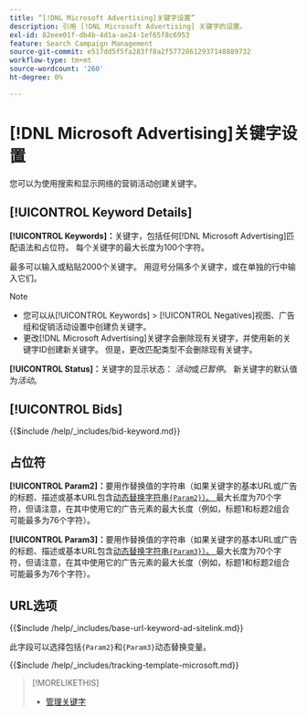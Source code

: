 ```yaml
---
title: “[!DNL Microsoft Advertising]关键字设置”
description: 引用 [!DNL Microsoft Advertising] 关键字的设置。
exl-id: 82eee01f-db4b-4d1a-ae24-1ef65f8c6953
feature: Search Campaign Management
source-git-commit: e517dd5f5fa283ff8a2f57728612937148889732
workflow-type: tm+mt
source-wordcount: '260'
ht-degree: 0%

---
```


# [!DNL Microsoft Advertising]关键字设置

您可以为使用搜索和显示网络的营销活动创建关键字。

## [!UICONTROL Keyword Details]

**[!UICONTROL Keywords]：**&#x200B;关键字，包括任何[!DNL Microsoft Advertising]匹配语法和占位符。 每个关键字的最大长度为100个字符。

最多可以输入或粘贴2000个关键字。 用逗号分隔多个关键字，或在单独的行中输入它们。

>[!NOTE]
>
>* 您可以从[!UICONTROL Keywords] > [!UICONTROL Negatives]视图、广告组和促销活动设置中创建负关键字。
>* 更改[!DNL Microsoft Advertising]关键字会删除现有关键字，并使用新的关键字ID创建新关键字。 但是，更改匹配类型不会删除现有关键字。

**[!UICONTROL Status]：**&#x200B;关键字的显示状态： *活动*&#x200B;或&#x200B;*已暂停*。 新关键字的默认值为&#x200B;*活动*。

## [!UICONTROL Bids]

<!-- **[!UICONTROL Bid]:** -->

{{$include /help/_includes/bid-keyword.md}}

## 占位符

**[!UICONTROL Param2]：**&#x200B;要用作替换值的字符串（如果关键字的基本URL或广告的标题、描述或基本URL包含[动态替换字符串`{Param2}`）。 ](https://help.bingads.microsoft.com/#apex/3/en/53079/0)最大长度为70个字符，但请注意，在其中使用它的广告元素的最大长度（例如，标题1和标题2组合可能最多为76个字符）。

**[!UICONTROL Param3]：**&#x200B;要用作替换值的字符串（如果关键字的基本URL或广告的标题、描述或基本URL包含[动态替换字符串`{Param3}`）。 ](https://help.bingads.microsoft.com/#apex/3/en/53079/0)最大长度为70个字符，但请注意，在其中使用它的广告元素的最大长度（例如，标题1和标题2组合可能最多为76个字符）。

## URL选项

<!-- **[!UICONTROL Base URl]:** -->

{{$include /help/_includes/base-url-keyword-ad-sitelink.md}}

此字段可以选择包括`{Param2}`和`{Param3}`动态替换变量。

<!-- **[!UICONTROL Tracking Template]:** -->

{{$include /help/_includes/tracking-template-microsoft.md}}

>[!MORELIKETHIS]
>
>* [管理关键字](/help/search-social-commerce/campaign-management/campaigns/keyword-manage.md)
